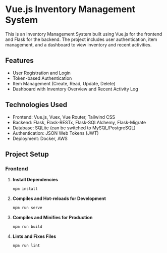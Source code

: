 # Vue.js Inventory Management System

This is an Inventory Management System built using Vue.js for the frontend and Flask for the backend. The project includes user authentication, item management, and a dashboard to view inventory and recent activities.

## Features

- User Registration and Login
- Token-based Authentication
- Item Management (Create, Read, Update, Delete)
- Dashboard with Inventory Overview and Recent Activity Log

## Technologies Used

- Frontend: Vue.js, Vuex, Vue Router, Tailwind CSS
- Backend: Flask, Flask-RESTx, Flask-SQLAlchemy, Flask-Migrate
- Database: SQLite (can be switched to MySQL/PostgreSQL)
- Authentication: JSON Web Tokens (JWT)
- Deployment: Docker, AWS

## Project Setup

### Frontend

1. **Install Dependencies**
    ```bash
    npm install
    ```

2. **Compiles and Hot-reloads for Development**
    ```bash
    npm run serve
    ```

3. **Compiles and Minifies for Production**
    ```bash
    npm run build
    ```

4. **Lints and Fixes Files**
    ```bash
    npm run lint
    ```
